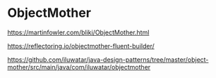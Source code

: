 # ObjectMother

https://martinfowler.com/bliki/ObjectMother.html

https://reflectoring.io/objectmother-fluent-builder/

https://github.com/iluwatar/java-design-patterns/tree/master/object-mother/src/main/java/com/iluwatar/objectmother

